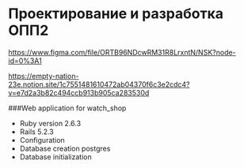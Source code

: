 # Проектирование и разработка ОПП2

https://www.figma.com/file/ORTB96NDcwRM31R8LrxntN/NSK?node-id=0%3A1

https://empty-nation-23e.notion.site/1c7551481610472ab04370f6c3e2cdc4?v=e7d2a3b82c494ccb913b905ca283530d


###Web application for watch_shop

* Ruby version 2.6.3
* Rails 5.2.3
* Configuration
* Database creation postgres
* Database initialization
